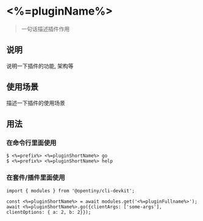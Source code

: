 # <%=pluginName%>

> 一句话描述插件作用

## 说明

说明一下插件的功能, 架构等

## 使用场景

描述一下插件的使用场景




## 用法


### 在命令行里面使用

```
$ <%=prefix%> <%=pluginShortName%> go
$ <%=prefix%> <%=pluginShortName%> help
```

### 在套件/插件里面使用

```
import { modules } from '@opentiny/cli-devkit';

const <%=pluginShortName%> = await modules.get('<%=pluginFullname%>');
await <%=pluginShortName%>.go({clientArgs: ['some-args'], clientOptions: { a: 2, b: 2}});
```

